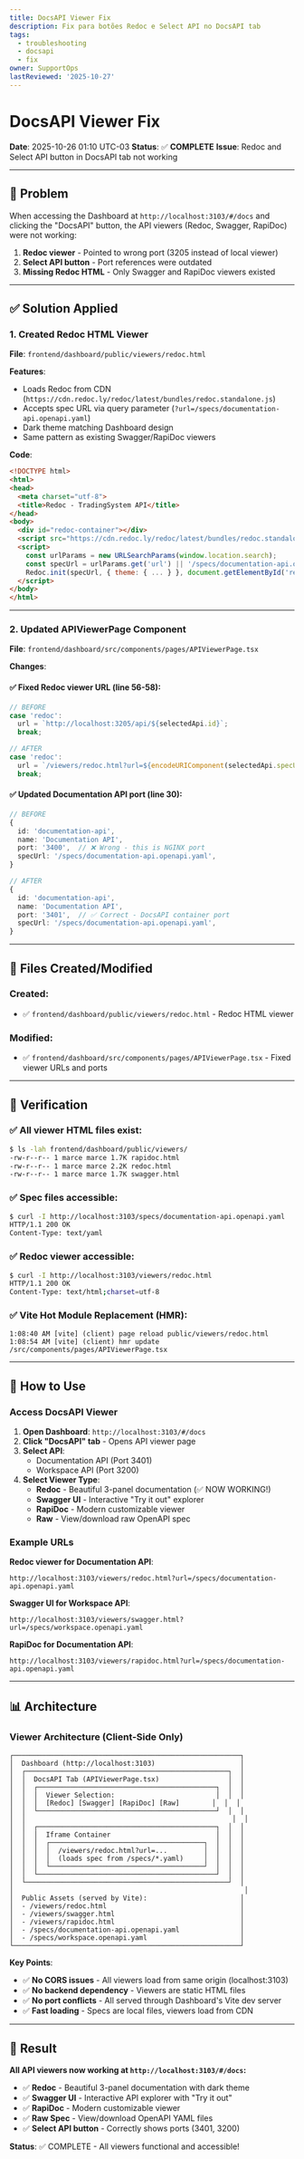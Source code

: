 ```yaml
---
title: DocsAPI Viewer Fix
description: Fix para botões Redoc e Select API no DocsAPI tab
tags:
  - troubleshooting
  - docsapi
  - fix
owner: SupportOps
lastReviewed: '2025-10-27'
---
```


# DocsAPI Viewer Fix

**Date**: 2025-10-26 01:10 UTC-03
**Status**: ✅ **COMPLETE**
**Issue**: Redoc and Select API button in DocsAPI tab not working

---

## 🎯 Problem

When accessing the Dashboard at `http://localhost:3103/#/docs` and clicking the "DocsAPI" button, the API viewers (Redoc, Swagger, RapiDoc) were not working:

1. **Redoc viewer** - Pointed to wrong port (3205 instead of local viewer)
2. **Select API button** - Port references were outdated
3. **Missing Redoc HTML** - Only Swagger and RapiDoc viewers existed

---

## ✅ Solution Applied

### 1. Created Redoc HTML Viewer

**File**: `frontend/dashboard/public/viewers/redoc.html`

**Features**:
- Loads Redoc from CDN (`https://cdn.redoc.ly/redoc/latest/bundles/redoc.standalone.js`)
- Accepts spec URL via query parameter (`?url=/specs/documentation-api.openapi.yaml`)
- Dark theme matching Dashboard design
- Same pattern as existing Swagger/RapiDoc viewers

**Code**:
```html
<!DOCTYPE html>
<html>
<head>
  <meta charset="utf-8">
  <title>Redoc - TradingSystem API</title>
</head>
<body>
  <div id="redoc-container"></div>
  <script src="https://cdn.redoc.ly/redoc/latest/bundles/redoc.standalone.js"></script>
  <script>
    const urlParams = new URLSearchParams(window.location.search);
    const specUrl = urlParams.get('url') || '/specs/documentation-api.openapi.yaml';
    Redoc.init(specUrl, { theme: { ... } }, document.getElementById('redoc-container'));
  </script>
</body>
</html>
```

---

### 2. Updated APIViewerPage Component

**File**: `frontend/dashboard/src/components/pages/APIViewerPage.tsx`

**Changes**:

#### ✅ Fixed Redoc viewer URL (line 56-58):
```typescript
// BEFORE
case 'redoc':
  url = `http://localhost:3205/api/${selectedApi.id}`;
  break;

// AFTER
case 'redoc':
  url = `/viewers/redoc.html?url=${encodeURIComponent(selectedApi.specUrl)}`;
  break;
```

#### ✅ Updated Documentation API port (line 30):
```typescript
// BEFORE
{
  id: 'documentation-api',
  name: 'Documentation API',
  port: '3400',  // ❌ Wrong - this is NGINX port
  specUrl: '/specs/documentation-api.openapi.yaml',
}

// AFTER
{
  id: 'documentation-api',
  name: 'Documentation API',
  port: '3401',  // ✅ Correct - DocsAPI container port
  specUrl: '/specs/documentation-api.openapi.yaml',
}
```

---

## 📁 Files Created/Modified

### Created:
- ✅ `frontend/dashboard/public/viewers/redoc.html` - Redoc HTML viewer

### Modified:
- ✅ `frontend/dashboard/src/components/pages/APIViewerPage.tsx` - Fixed viewer URLs and ports

---

## 🧪 Verification

### ✅ All viewer HTML files exist:
```bash
$ ls -lah frontend/dashboard/public/viewers/
-rw-r--r-- 1 marce marce 1.7K rapidoc.html
-rw-r--r-- 1 marce marce 2.2K redoc.html
-rw-r--r-- 1 marce marce 1.7K swagger.html
```

### ✅ Spec files accessible:
```bash
$ curl -I http://localhost:3103/specs/documentation-api.openapi.yaml
HTTP/1.1 200 OK
Content-Type: text/yaml
```

### ✅ Redoc viewer accessible:
```bash
$ curl -I http://localhost:3103/viewers/redoc.html
HTTP/1.1 200 OK
Content-Type: text/html;charset=utf-8
```

### ✅ Vite Hot Module Replacement (HMR):
```
1:08:40 AM [vite] (client) page reload public/viewers/redoc.html
1:08:54 AM [vite] (client) hmr update /src/components/pages/APIViewerPage.tsx
```

---

## 🎯 How to Use

### Access DocsAPI Viewer

1. **Open Dashboard**: `http://localhost:3103/#/docs`
2. **Click "DocsAPI" tab** - Opens API viewer page
3. **Select API**:
   - Documentation API (Port 3401)
   - Workspace API (Port 3200)
4. **Select Viewer Type**:
   - **Redoc** - Beautiful 3-panel documentation (✅ NOW WORKING!)
   - **Swagger UI** - Interactive "Try it out" explorer
   - **RapiDoc** - Modern customizable viewer
   - **Raw** - View/download raw OpenAPI spec

### Example URLs

**Redoc viewer for Documentation API**:
```
http://localhost:3103/viewers/redoc.html?url=/specs/documentation-api.openapi.yaml
```

**Swagger UI for Workspace API**:
```
http://localhost:3103/viewers/swagger.html?url=/specs/workspace.openapi.yaml
```

**RapiDoc for Documentation API**:
```
http://localhost:3103/viewers/rapidoc.html?url=/specs/documentation-api.openapi.yaml
```

---

## 📊 Architecture

### Viewer Architecture (Client-Side Only)

```
┌────────────────────────────────────────────────────────┐
│  Dashboard (http://localhost:3103)                     │
│  ┌──────────────────────────────────────────────────┐  │
│  │  DocsAPI Tab (APIViewerPage.tsx)                 │  │
│  │  ┌────────────────────────────────────────────┐  │  │
│  │  │  Viewer Selection:                         │  │  │
│  │  │  [Redoc] [Swagger] [RapiDoc] [Raw]        │  │  │
│  │  └────────────────────────────────────────────┘  │  │
│  │                                                   │  │
│  │  ┌────────────────────────────────────────────┐  │  │
│  │  │  Iframe Container                          │  │  │
│  │  │  ┌──────────────────────────────────────┐  │  │  │
│  │  │  │  /viewers/redoc.html?url=...         │  │  │  │
│  │  │  │  (loads spec from /specs/*.yaml)     │  │  │  │
│  │  │  └──────────────────────────────────────┘  │  │  │
│  │  └────────────────────────────────────────────┘  │  │
│  └──────────────────────────────────────────────────┘  │
│                                                         │
│  Public Assets (served by Vite):                       │
│  - /viewers/redoc.html                                 │
│  - /viewers/swagger.html                               │
│  - /viewers/rapidoc.html                               │
│  - /specs/documentation-api.openapi.yaml               │
│  - /specs/workspace.openapi.yaml                       │
└────────────────────────────────────────────────────────┘
```

**Key Points**:
- ✅ **No CORS issues** - All viewers load from same origin (localhost:3103)
- ✅ **No backend dependency** - Viewers are static HTML files
- ✅ **No port conflicts** - All served through Dashboard's Vite dev server
- ✅ **Fast loading** - Specs are local files, viewers load from CDN

---

## 🎉 Result

**All API viewers now working at `http://localhost:3103/#/docs`:**

- ✅ **Redoc** - Beautiful 3-panel documentation with dark theme
- ✅ **Swagger UI** - Interactive API explorer with "Try it out"
- ✅ **RapiDoc** - Modern customizable viewer
- ✅ **Raw Spec** - View/download OpenAPI YAML files
- ✅ **Select API button** - Correctly shows ports (3401, 3200)

**Status**: ✅ COMPLETE - All viewers functional and accessible!
